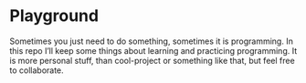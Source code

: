 # Playground

Sometimes you just need to do something, sometimes it is programming. In this repo I’ll keep some things about learning and practicing programming. It is more personal stuff, than cool-project or something like that, but feel free to collaborate.
